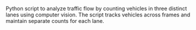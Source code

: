 Python script to analyze traffic flow by counting vehicles in three distinct lanes using
computer vision. The script tracks vehicles across frames and maintain separate counts for each lane.
